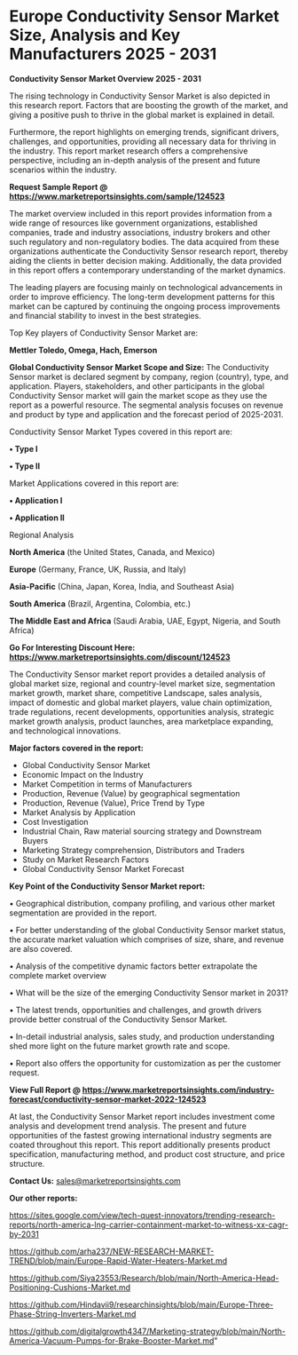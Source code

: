 # Europe Conductivity Sensor Market Size, Analysis and Key Manufacturers 2025 - 2031

<Strong> Conductivity Sensor Market Overview 2025 - 2031</strong>

The rising technology in Conductivity Sensor Market is also depicted in this research report. Factors that are boosting the growth of the market, and giving a positive push to thrive in the global market is explained in detail.

Furthermore, the report highlights on emerging trends, significant drivers, challenges, and opportunities, providing all necessary data for thriving in the industry. This report market research offers a comprehensive perspective, including an in-depth analysis of the present and future scenarios within the industry.

<strong>Request Sample Report @ <a href=https://www.marketreportsinsights.com/sample/124523>https://www.marketreportsinsights.com/sample/124523</a></strong>

The market overview included in this report provides information from a wide range of resources like government organizations, established companies, trade and industry associations, industry brokers and other such regulatory and non-regulatory bodies. The data acquired from these organizations authenticate the Conductivity Sensor research report, thereby aiding the clients in better decision making. Additionally, the data provided in this report offers a contemporary understanding of the market dynamics.

The leading players are focusing mainly on technological advancements in order to improve efficiency. The long-term development patterns for this market can be captured by continuing the ongoing process improvements and financial stability to invest in the best strategies.

Top Key players of Conductivity Sensor Market are:

<strong>Mettler Toledo, Omega, Hach, Emerson</strong>

<strong><b>Global Conductivity Sensor Market Scope and Size:</b></strong>
The Conductivity Sensor market is declared segment by company, region (country), type, and application. Players, stakeholders, and other participants in the global Conductivity Sensor market will gain the market scope as they use the report as a powerful resource. The segmental analysis focuses on revenue and product by type and application and the forecast period of 2025-2031.

Conductivity Sensor Market Types covered in this report are:

<strong>• Type I

• Type II</strong>

Market Applications covered in this report are:

<strong>• Application I

• Application II</strong> 

Regional Analysis

<strong>North America</strong> (the United States, Canada, and Mexico)

<strong>Europe</strong> (Germany, France, UK, Russia, and Italy)

<strong>Asia-Pacific</strong> (China, Japan, Korea, India, and Southeast Asia)

<strong>South America</strong> (Brazil, Argentina, Colombia, etc.)

<strong>The Middle East and Africa</strong> (Saudi Arabia, UAE, Egypt, Nigeria, and South Africa)

<strong>Go For Interesting Discount Here: <a href=https://www.marketreportsinsights.com/discount/124523>https://www.marketreportsinsights.com/discount/124523</a></strong>

The Conductivity Sensor market report provides a detailed analysis of global market size, regional and country-level market size, segmentation market growth, market share, competitive Landscape, sales analysis, impact of domestic and global market players, value chain optimization, trade regulations, recent developments, opportunities analysis, strategic market growth analysis, product launches, area marketplace expanding, and technological innovations.

<strong><b>Major factors covered in the report:</b></strong>
<ul>
  <li>Global Conductivity Sensor Market </li>
  <li>Economic Impact on the Industry</li>
  <li>Market Competition in terms of Manufacturers</li>
  <li>Production, Revenue (Value) by geographical segmentation</li>
  <li>Production, Revenue (Value), Price Trend by Type</li>
  <li>Market Analysis by Application</li>
  <li>Cost Investigation</li>
  <li>Industrial Chain, Raw material sourcing strategy and Downstream Buyers</li>
  <li>Marketing Strategy comprehension, Distributors and Traders</li>
  <li>Study on Market Research Factors</li>
  <li>Global Conductivity Sensor Market Forecast</li>
</ul>

<strong><b>Key Point of the Conductivity Sensor Market report:</b></strong>

• Geographical distribution, company profiling, and various other market segmentation are provided in the report.

• For better understanding of the global Conductivity Sensor market status, the accurate market valuation which comprises of size, share, and revenue are also covered.

• Analysis of the competitive dynamic factors better extrapolate the complete market overview

• What will be the size of the emerging Conductivity Sensor market in 2031?

• The latest trends, opportunities and challenges, and growth drivers provide better construal of the Conductivity Sensor Market.

• In-detail industrial analysis, sales study, and production understanding shed more light on the future market growth rate and scope.

• Report also offers the opportunity for customization as per the customer request.

<strong><b>View Full Report @ <a href=https://www.marketreportsinsights.com/industry-forecast/conductivity-sensor-market-2022-124523>https://www.marketreportsinsights.com/industry-forecast/conductivity-sensor-market-2022-124523</a></b></strong>


At last, the Conductivity Sensor Market report includes investment come analysis and development trend analysis. The present and future opportunities of the fastest growing international industry segments are coated throughout this report. This report additionally presents product specification, manufacturing method, and product cost structure, and price structure.

<strong>Contact Us:</strong>
sales@marketreportsinsights.com

<strong>Our other reports:</strong>

<a href=https://sites.google.com/view/tech-quest-innovators/trending-research-reports/north-america-lng-carrier-containment-market-to-witness-xx-cagr-by-2031>https://sites.google.com/view/tech-quest-innovators/trending-research-reports/north-america-lng-carrier-containment-market-to-witness-xx-cagr-by-2031</a>

<a href=https://github.com/arha237/NEW-RESEARCH-MARKET-TREND/blob/main/Europe-Rapid-Water-Heaters-Market.md>https://github.com/arha237/NEW-RESEARCH-MARKET-TREND/blob/main/Europe-Rapid-Water-Heaters-Market.md</a>

<a href=https://github.com/Siya23553/Research/blob/main/North-America-Head-Positioning-Cushions-Market.md>https://github.com/Siya23553/Research/blob/main/North-America-Head-Positioning-Cushions-Market.md</a>

<a href=https://github.com/Hindavii9/researchinsights/blob/main/Europe-Three-Phase-String-Inverters-Market.md>https://github.com/Hindavii9/researchinsights/blob/main/Europe-Three-Phase-String-Inverters-Market.md</a>

<a href=https://github.com/digitalgrowth4347/Marketing-strategy/blob/main/North-America-Vacuum-Pumps-for-Brake-Booster-Market.md>https://github.com/digitalgrowth4347/Marketing-strategy/blob/main/North-America-Vacuum-Pumps-for-Brake-Booster-Market.md</a>"
